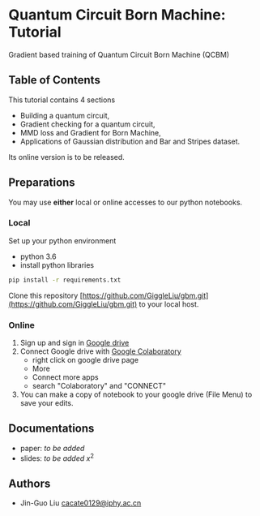 # Quantum Circuit Born Machine: Tutorial
Gradient based training of Quantum Circuit Born Machine (QCBM)

## Table of Contents
This tutorial contains 4 sections

* Building a quantum circuit,
* Gradient checking for a quantum circuit,
* MMD loss and Gradient for Born Machine,
* Applications of Gaussian distribution and Bar and Stripes dataset.

Its online version is to be released.

## Preparations
You may use **either** local or online accesses to our python notebooks.

### Local
Set up your python environment

* python 3.6
* install python libraries

```bash
pip install -r requirements.txt
```

Clone this repository [https://github.com/GiggleLiu/gbm.git](https://github.com/GiggleLiu/gbm.git) to your local host.

### Online
1. Sign up and sign in [Google drive](https://drive.google.com/)
2. Connect Google drive with [Google Colaboratory](https://colab.research.google.com)
    - right click on google drive page
    - More
    - Connect more apps
    - search "Colaboratory" and "CONNECT"
3. You can make a copy of notebook to your google drive (File Menu) to save your edits.

## Documentations

* paper: *to be added*
* slides: *to be added* $x^2$

## Authors

* Jin-Guo Liu <cacate0129@iphy.ac.cn>
